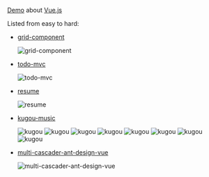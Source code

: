 [Demo](https://github.com/xianshenglu/vue/tree/master/demos) about [Vue.js](https://vuejs.org/index.html)

Listed from easy to hard:

- [grid-component](https://xianshenglu.github.io/vue/demos/grid-component/dist/index.html)

  ![grid-component](https://xianshenglu.github.io/vue/demos/img-displayed/grid-component.gif)

- [todo-mvc](https://xianshenglu.github.io/vue/demos/todo-mvc/dist/index.html)

  ![todo-mvc](https://xianshenglu.github.io/vue/demos/img-displayed/todo-mvc.gif)

- [resume](https://github.com/xianshenglu/xianshenglu.github.io)

  ![resume](https://xianshenglu.github.io/home/src/assets/images/homepage.gif)

- [kugou-music](https://xianshenglu.github.io/vue/demos/kugou/dist/index.html)

  ![kugou](https://xianshenglu.github.io/vue/demos/img-displayed/kugou-1.jpg) ![kugou](https://xianshenglu.github.io/vue/demos/img-displayed/kugou-2.jpg) ![kugou](https://xianshenglu.github.io/vue/demos/img-displayed/kugou-3.jpg) ![kugou](https://xianshenglu.github.io/vue/demos/img-displayed/kugou-5.jpg) ![kugou](https://xianshenglu.github.io/vue/demos/img-displayed/kugou-6.jpg) ![kugou](https://xianshenglu.github.io/vue/demos/img-displayed/kugou-7.jpg) ![kugou](https://xianshenglu.github.io/vue/demos/img-displayed/kugou-8.jpg) ![kugou](https://xianshenglu.github.io/vue/demos/img-displayed/kugou-9.jpg)

- [multi-cascader-ant-design-vue](https://xianshenglu.github.io/vue/demos/multi-cascader-ant-design-vue/dist/index.html)

  ![multi-cascader-ant-design-vue](https://xianshenglu.github.io/vue/demos/img-displayed/multi-cascader-ant-design-vue.gif)
